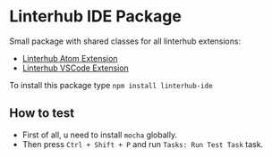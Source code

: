 Linterhub IDE Package
=====
Small package with shared classes for all linterhub extensions:
* [Linterhub Atom Extension](https://github.com/Repometric/linterhub-atom)
* [Linterhub VSCode Extension](https://github.com/Repometric/linterhub-vscode)

To install this package type `npm install linterhub-ide`

## How to test
* First of all, u need to install `mocha` globally.
* Then press `Ctrl + Shift + P` and run `Tasks: Run Test Task` task.